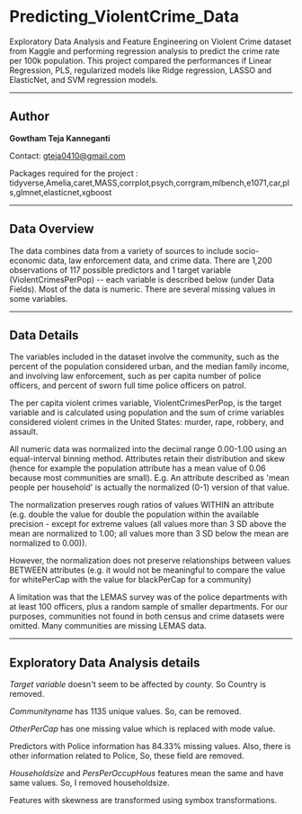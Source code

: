 # Predicting_ViolentCrime_Data
Exploratory Data Analysis and Feature Engineering on Violent Crime dataset from Kaggle and performing regression analysis to predict the crime rate per 100k population. This project compared the performances if Linear Regression, PLS, regularized models like Ridge regression, LASSO and ElasticNet, and SVM regression models.

-------------
Author 
---

**Gowtham Teja Kanneganti**

Contact: gteja0410@gmail.com

Packages required for the project : tidyverse,Amelia,caret,MASS,corrplot,psych,corrgram,mlbench,e1071,car,pls,glmnet,elasticnet,xgboost

-----
Data Overview
----
The data combines data from a variety of sources to include socio-economic data, law enforcement data, and crime data. There are 1,200 observations of 117 possible predictors and 1 target variable (ViolentCrimesPerPop) -- each variable is described below (under Data Fields). Most of the data is numeric. There are several missing values in some variables.

-----
Data Details
----
The variables included in the dataset involve the community, such as the percent of the population considered urban, and the median family income, and involving law enforcement, such as per capita number of police officers, and percent of sworn full time police officers on patrol.

The per capita violent crimes variable, ViolentCrimesPerPop, is the target variable and is calculated using population and the sum of crime variables considered violent crimes in the United States: murder, rape, robbery, and assault.

All numeric data was normalized into the decimal range 0.00-1.00 using an equal-interval binning method. Attributes retain their distribution and skew (hence for example the population attribute has a mean value of 0.06 because most communities are small). E.g. An attribute described as 'mean people per household' is actually the normalized (0-1) version of that value.

The normalization preserves rough ratios of values WITHIN an attribute (e.g. double the value for double the population within the available precision - except for extreme values (all values more than 3 SD above the mean are normalized to 1.00; all values more than 3 SD below the mean are normalized to 0.00)).

However, the normalization does not preserve relationships between values BETWEEN attributes (e.g. it would not be meaningful to compare the value for whitePerCap with the value for blackPerCap for a community)

A limitation was that the LEMAS survey was of the police departments with at least 100 officers, plus a random sample of smaller departments. For our purposes, communities not found in both census and crime datasets were omitted. Many communities are missing LEMAS data.


-----
Exploratory Data Analysis details
----

*Target variable* doesn't seem to be affected by *county*. So Country is removed.

*Communityname* has 1135 unique values. So, can be removed.

*OtherPerCap* has one missing value which is replaced with mode value.

Predictors with Police information has 84.33% missing values. Also, there is other information related to Police, So, these field are removed.

*Householdsize* and *PersPerOccupHous* features mean the same and have same values. So, I removed householdsize.

Features with skewness are transformed using symbox transformations.
